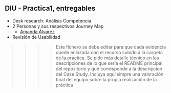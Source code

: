 ## DIU - Practica1, entregables


- Desk research: Análisis Competencia 
- 2 Personas y sus respectivos Journey Map
  - [Amanda Álvarez](Persona&UserJourneyMap1.pdf)
- Revisión de Usabilidad 


>>>> Este fichero se debe editar para que cada evidencia quede enlazada con el recurso subido a la carpeta de la practica. Se pide más detalle técnico en las descripciones de lo que sería el README principal del repositorio y que corresponde a la descripcion del Case Study.
>>>> Incluya aquí simpre una valoración final del equipo sobre la propia realización de la práctica
